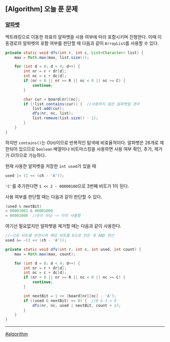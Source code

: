 ## [Algorithm] 오늘 푼 문제

### [알파벳](https://www.acmicpc.net/problem/1987) 

백트래킹으로 이동한 좌표의 알파벳을 사용 여부에 따라 포함시키며 진행한다. 이때 이동경로의 알파벳의 포함 여부를 판단할 때 다음과 같이 `ArrayList`를 사용할 수 있다.

```java
private static void dfs(int r, int c, List<Character> list) {
    max = Math.max(max, list.size());

    for (int d = 0; d < 4; d++) {
        int nr = r + dr[d];
        int nc = c + dc[d];
        if (nr < 0 || nr >= R || nc < 0 || nc >= C) {
            continue;
        }

        char cur = board[nr][nc];
        if (!list.contains(cur)) {  //사용하지 않은 알파벳일 경우
            list.add(cur);
            dfs(nr, nc, list);
            list.remove(list.size() - 1);
        }
    }
}
```

하지만 `contains()`는 $O(n)$이므로 반복적인 탐색에 비효율적이다. 알파벳은 26개로 제한되어 있으므로 `boolean` 배열이나 비트마스킹을 사용하면 사용 여부 확인, 추가, 제거가 $O(1)$으로 가능하다.

현재 사용한 알파벳을 저장한 `int used`가 있을 때

```java
used |= (1 << (ch - 'A'));
```

`'C'`를 추가한다면 `1 << 2 - 00000100`으로 3번째 비트가 1이 된다.

사용 여부를 판단할 때는 다음과 같이 판단할 수 있다.

```java
(used & nextBit)
= 00001001 & 00001000
= 00001000  //0이 아님 -> 이미 사욯함
```

여기선 필요없지만 알파벳을 제거할 때는 다음과 같이 사용한다. 

```java
//~으로 비트를 반전시켜 해당 비트를 0으로 만든 후 AND 연산
used &= ~(1 << (ch - 'A'));
```

```java
private static void dfs(int r, int c, int used, int count) {
    max = Math.max(max, count);

    for (int d = 0; d < 4; d++) {
        int nr = r + dr[d];
        int nc = c + dc[d];
        if (nr < 0 || nr >= R || nc < 0 || nc >= C) {
            continue;
        }

        int nextBit = 1 << (board[nr][nc] - 'A');
        if ((used & nextBit) == 0) {  //0 & 1 = 0
            dfs(nr, nc, used | nextBit, count + 1);
        }
    }
}
```

***

[#algorithm](https://github.com/wda067/TIL/search?q=%23algorithm&type=code)
